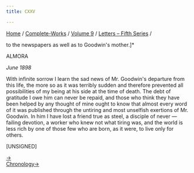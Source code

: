 ```yaml
---
title: CXXV

---
```



[Home](../../../index.htm) / [Complete-Works](../../complete_works.htm)
/ [Volume 9](../volume_9_contents.htm) / [Letters – Fifth
Series](letters_fifth_series_contents.htm) /

 to
the newspapers as well as to Goodwin's mother.\]*

ALMORA

*June 1898*

With infinite sorrow I learn the sad news of Mr. Goodwin's departure
from this life, the more so as it was terribly sudden and therefore
prevented all possibilities of my being at his side at the time of
death. The debt of gratitude I owe him can never be repaid, and those
who think they have been helped by any thought of mine ought to know
that almost every word of it was published through the untiring and most
unselfish exertions of Mr. Goodwin. In him I have lost a friend true as
steel, a disciple of never — failing devotion, a worker who knew not
what tiring was, and the world is less rich by one of those few who are
born, as it were, to live only for others.

\[UNSIGNED\]

[→](126_your_highness.htm)  
[Chronology→](../../volume_8/epistles_fourth_series/129_sturdy.htm)


